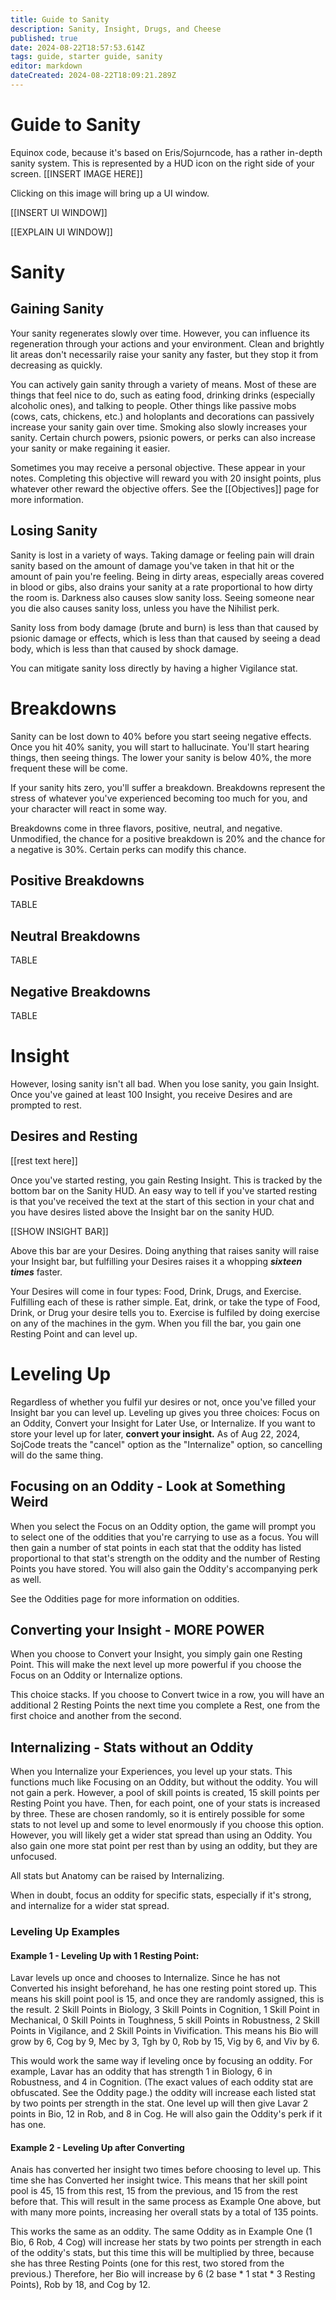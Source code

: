 ```yaml
---
title: Guide to Sanity
description: Sanity, Insight, Drugs, and Cheese
published: true
date: 2024-08-22T18:57:53.614Z
tags: guide, starter guide, sanity
editor: markdown
dateCreated: 2024-08-22T18:09:21.289Z
---
```


# Guide to Sanity
Equinox code, because it's based on Eris/Sojurncode, has a rather in-depth sanity system. This is represented by a HUD icon on the right side of your screen.
[[INSERT IMAGE HERE]]

Clicking on this image will bring up a UI window.

[[INSERT UI WINDOW]]

[[EXPLAIN UI WINDOW]]


# Sanity
## Gaining Sanity
Your sanity regenerates slowly over time. However, you can influence its regeneration through your actions and your environment. Clean and brightly lit areas don't necessarily raise your sanity any faster, but they stop it from decreasing as quickly. 

You can actively gain sanity through a variety of means. Most of these are things that feel nice to do, such as eating food, drinking drinks (especially alcoholic ones), and talking to people. Other things like passive mobs (cows, cats, chickens, etc.) and holoplants and decorations can passively increase your sanity gain over time. Smoking also slowly increases your sanity. Certain church powers, psionic powers, or perks can also increase your sanity or make regaining it easier.

Sometimes you may receive a personal objective. These appear in your notes. Completing this objective will reward you with 20 insight points, plus whatever other reward the objective offers. See the [[Objectives]] page for more information.

## Losing Sanity

Sanity is lost in a variety of ways. Taking damage or feeling pain will drain sanity based on the amount of damage you've taken in that hit or the amount of pain you're feeling. Being in dirty areas, especially areas covered in blood or gibs, also drains your sanity at a rate proportional to how dirty the room is. Darkness also causes slow sanity loss. Seeing someone near you die also causes sanity loss, unless you have the Nihilist perk. 

Sanity loss from body damage (brute and burn) is less than that caused by psionic damage or effects, which is less than that caused by seeing a dead body, which is less than that caused by shock damage. 

You can mitigate sanity loss directly by having a higher Vigilance stat.

# Breakdowns
Sanity can be lost down to 40% before you start seeing negative effects. Once you hit 40% sanity, you will start to hallucinate. You'll start hearing things, then seeing things. The lower your sanity is below 40%, the more frequent these will be come. 

If your sanity hits zero, you'll suffer a breakdown. Breakdowns represent the stress of whatever you've experienced becoming too much for you, and your character will react in some way.

Breakdowns come in three flavors, positive, neutral, and negative. Unmodified, the chance for a positive breakdown is 20% and the chance for a negative is 30%. Certain perks can modify this chance. 

## Positive Breakdowns

TABLE

## Neutral Breakdowns

TABLE

## Negative Breakdowns

TABLE



# Insight

However, losing sanity isn't all bad. When you lose sanity, you gain Insight. Once you've gained at least 100 Insight, you receive Desires and are prompted to rest.

## Desires and Resting

[[rest text here]]

Once you've started resting, you gain Resting Insight. This is tracked by the bottom bar on the Sanity HUD. An easy way to tell if you've started resting is that you've received the text at the start of this section in your chat and you have desires listed above the Insight bar on the sanity HUD. 

[[SHOW INSIGHT BAR]]

Above this bar are your Desires. Doing anything that raises sanity will raise your Insight bar, but fulfilling your Desires raises it a whopping ***sixteen times*** faster. 

Your Desires will come in four types: Food, Drink, Drugs, and Exercise. Fulfilling each of these is rather simple. Eat, drink, or take the type of Food, Drink, or Drug your desire tells you to. Exercise is fulfiled by doing exercise on any of the machines in the gym. When you fill the bar, you gain one Resting Point and can level up.

# Leveling Up

Regardless of whether you fulfil yur desires or not, once you've filled your Insight bar you can level up. Leveling up gives you three choices: Focus on an Oddity, Convert your Insight for Later Use, or Internalize. If you want to store your level up for later, **convert your insight.** As of Aug 22, 2024, SojCode treats the "cancel" option as the "Internalize" option, so cancelling will do the same thing. 

## Focusing on an Oddity - Look at Something Weird

When you select the Focus on an Oddity option, the game will prompt you to select one of the oddities that you're carrying to use as a focus. You will then gain a number of stat points in each stat that the oddity has listed proportional to that stat's strength on the oddity and the number of Resting Points you have stored. You will also gain the Oddity's accompanying perk as well. 

See the Oddities page for more information on oddities. 

## Converting your Insight - MORE POWER

When you choose to Convert your Insight, you simply gain one Resting Point. This will make the next level up more powerful if you choose the Focus on an Oddity or Internalize options.

This choice stacks. If you choose to Convert twice in a row, you will have an additional 2 Resting Points the next time you complete a Rest, one from the first choice and another from the second. 

## Internalizing - Stats without an Oddity

When you Internalize your Experiences, you level up your stats. This functions much like Focusing on an Oddity, but without the oddity. You will not gain a perk. However, a pool of skill points is created, 15 skill points per Resting Point you have. Then, for each point, one of your stats is increased by three. These are chosen randomly, so it is entirely possible for some stats to not level up and some to level enormously if you choose this option. However, you will likely get a wider stat spread than using an Oddity. You also gain one more stat point per rest than by using an oddity, but they are unfocused.

All stats but Anatomy can be raised by Internalizing.

When in doubt, focus an oddity for specific stats, especially if it's strong, and internalize for a wider stat spread. 

### Leveling Up Examples
#### Example 1 - Leveling Up with 1 Resting Point:
Lavar levels up once and chooses to Internalize. Since he has not Converted his insight beforehand, he has one resting point stored up. This means his skill point pool is 15, and once they are randomly assigned, this is the result. 2 Skill Points in Biology, 3 Skill Points in Cognition, 1 Skill Point in Mechanical, 0 Skill Points in Toughness, 5 skill Points in Robustness, 2 Skill Points in Vigilance, and 2 Skill Points in Vivification. This means his Bio will grow by 6, Cog by 9, Mec by 3, Tgh by 0, Rob by 15, Vig by 6, and Viv by 6.

This would work the same way if leveling once by focusing an oddity. For example, Lavar has an oddity that has strength 1 in Biology, 6 in Robustness, and 4 in Cognition. (The exact values of each oddity stat are obfuscated. See the Oddity page.) the oddity will increase each listed stat by two points per strength in the stat. One level up will then give Lavar 2 points in Bio, 12 in Rob, and 8 in Cog. He will also gain the Oddity's perk if it has one. 

#### Example 2 - Leveling Up after Converting
Anais has converted her insight two times before choosing to level up. This time she has Converted her insight twice. This means that her skill point pool is 45, 15 from this rest, 15 from the previous, and 15 from the rest before that. This will result in the same process as Example One above, but with many more points, increasing her overall stats by a total of 135 points. 

This works the same as an oddity. The same Oddity as in Example One (1 Bio, 6 Rob, 4 Cog) will increase her stats by two points per strength in each of the oddity's stats, but this time this will be multiplied by three, because she has three Resting Points (one for this rest, two stored from the previous.) Therefore, her Bio will increase by 6 (2 base * 1 stat * 3 Resting Points), Rob by 18, and Cog by 12.